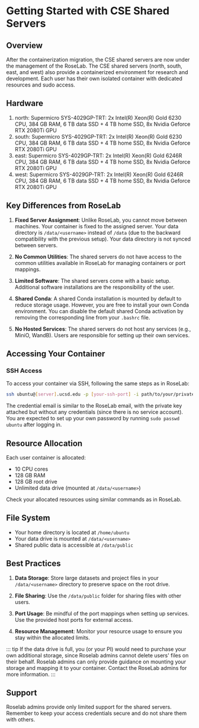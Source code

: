 # Getting Started with CSE Shared Servers

## Overview

After the containerization migration, the CSE shared servers are now under the management of the RoseLab. The CSE shared servers (north, south, east, and west) also provide a containerized environment for research and development. Each user has their own isolated container with dedicated resources and sudo access.

## Hardware

1. north: Supermicro SYS-4029GP-TRT: 2x Intel(R) Xeon(R) Gold 6230 CPU,  384 GB RAM, 6 TB data SSD + 4 TB home SSD, 8x Nvidia Geforce RTX 2080Ti GPU
2. south: Supermicro SYS-4029GP-TRT: 2x Intel(R) Xeon(R) Gold 6230 CPU,  384 GB RAM, 6 TB data SSD + 4 TB home SSD, 8x Nvidia Geforce RTX 2080Ti GPU
3. east:  Supermicro SYS-4029GP-TRT: 2x Intel(R) Xeon(R) Gold 6246R CPU, 384 GB RAM, 6 TB data SSD + 4 TB home SSD, 8x Nvidia Geforce RTX 2080Ti GPU
4. west:  Supermicro SYS-4029GP-TRT: 2x Intel(R) Xeon(R) Gold 6246R CPU, 384 GB RAM, 6 TB data SSD + 4 TB home SSD, 8x Nvidia Geforce RTX 2080Ti GPU

## Key Differences from RoseLab

1. **Fixed Server Assignment**: Unlike RoseLab, you cannot move between machines. Your container is fixed to the assigned server. Your data directory is `/data/<username>` instead of `/data` (due to the backward compatibility with the previous setup). Your data directory is not synced between servers.

2. **No Common Utilities**: The shared servers do not have access to the common utilities available in RoseLab for managing containers or port mappings.

3. **Limited Software**: The shared servers come with a basic setup. Additional software installations are the responsibility of the user.

4. **Shared Conda**: A shared Conda installation is mounted by default to reduce storage usage. However, you are free to install your own Conda environment. You can disable the default shared Conda activation by removing the corresponding line from your `.bashrc` file.

5. **No Hosted Services**: The shared servers do not host any services (e.g., MiniO, WandB). Users are responsible for setting up their own services.

## Accessing Your Container

### SSH Access

To access your container via SSH, following the same steps as in RoseLab:

```bash
ssh ubuntu@[server].ucsd.edu -p [your-ssh-port] -i path/to/your/private-key
```

The credential email is similar to the RoseLab email, with the private key attached but without any credentials (since there is no service account). You are expected to set up your own password by running `sudo passwd ubuntu` after logging in.

## Resource Allocation

Each user container is allocated:
- 10 CPU cores
- 128 GB RAM
- 128 GB root drive
- Unlimited data drive (mounted at `/data/<username>`)

Check your allocated resources using similar commands as in RoseLab.

## File System

- Your home directory is located at `/home/ubuntu`
- Your data drive is mounted at `/data/<username>`
- Shared public data is accessible at `/data/public`

## Best Practices

1. **Data Storage**: Store large datasets and project files in your `/data/<username>` directory to preserve space on the root drive.

2. **File Sharing**: Use the `/data/public` folder for sharing files with other users.

3. **Port Usage**: Be mindful of the port mappings when setting up services. Use the provided host ports for external access.

4. **Resource Management**: Monitor your resource usage to ensure you stay within the allocated limits.

::: tip
If the data drive is full, you (or your PI) would need to purchase your own additional storage, since Roselab admins cannot delete users' files on their behalf. Roselab admins can only provide guidance on mounting your storage and mapping it to your container. Contact the RoseLab admins for more information.
:::

## Support

Roselab admins provide only limited support for the shared servers. Remember to keep your access credentials secure and do not share them with others. 
